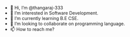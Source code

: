 - 👋 Hi, I’m @thangaraj-333
- 👀 I’m interested in Software Development.
- 🌱 I’m currently learning B.E CSE.
- 💞️ I’m looking to collaborate on programming language.
- 📫 How to reach me?

<!---
thangaraj-333/thangaraj-333 is a ✨ special ✨ repository because its `README.md` (this file) appears on your GitHub profile.
You can click the Preview link to take a look at your changes.
--->
